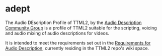 # adept
The Audio DEscription Profile of TTML2, by the [Audio Description Community Group](https://www.w3.org/community/audio-description/)
is a profile of TTML2 suitable for the scripting, voicing and audio mixing of audio descriptions for videos.

It is intended to meet the requirements set out in the [Requirements for Audio Description](https://github.com/w3c/ttml2/wiki/Audio-Description-Requirements), currently residing in the TTML2 repo's wiki space.
